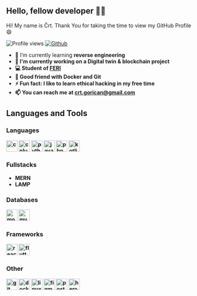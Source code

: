## Hello, fellow developer 👋🏼

Hi! My name is Črt. Thank You for taking the time to view my GitHub Profile 😄

![Profile views](https://visitor-badge.glitch.me/badge?page_id=cgorican)
[![Github](https://img.shields.io/github/followers/cgorican?label=Follow&style=social)](https://github.com/cgorican)

- 🌱 I’m currently learning <b>reverse engineering<b>
- 🔭 I'm currently working on a <b>Digital twin & blockchain project</b>
- 💻 Student of <a href="https://feri.um.si/">FERI</a>
- 🐳 Good friend with <b>Docker</b> and <b>Git</b>
- ⚡ Fun fact: I like to learn ethical hacking in my free time
- 📫 You can reach me at <a href="mailto:crt.gorican@gmail.com">crt.gorican@gmail.com</a>

## Languages and Tools
### Languages
<p>
  <img src="https://img.icons8.com/color/452/c-programming.png" alt="c" height="30"/>
  <img src="https://img.icons8.com/color/344/c-plus-plus-logo.png" alt="cplusplus" height="30"/>
  <img src="https://img.icons8.com/color/452/python--v1.png" alt="python" height="30"/>
  <img src="https://img.icons8.com/color/344/javascript--v1.png" alt="javascript" height="30"/>
  <img src="https://img.icons8.com/dusk/344/php-logo.png" alt="php" height="30"/>
  <img src="https://img.icons8.com/color/344/kotlin.png" alt="kotlin" height="30"/>
</p>

### Fullstacks
- MERN
- LAMP
  
### Databases
<p>
  <img src="https://img.icons8.com/color/344/mongodb.png" alt="mongodb" height="30"/>
  <img src="https://img.icons8.com/color/344/mysql-logo.png" alt="mysql" height="30"/>
</p>

### Frameworks
<p>
  <img src="https://img.icons8.com/color/344/react-native.png" alt="react" height="30"/>
  <img src="https://img.icons8.com/color/344/flutter.png" alt="flutter" height="30"/>
</p>
  
### Other
<p>
  <img src="https://img.icons8.com/color/344/git.png" alt="git" height="30"/>
  <img src="https://img.icons8.com/fluency/344/docker.png" alt="docker" height="30"/>
  <img src="https://img.icons8.com/color/344/linux.png" alt="linux" height="30"/>
  <img src="https://img.icons8.com/color/344/figma--v1.png" alt="figma" height="30"/>
  <img src="https://img.icons8.com/external-tal-revivo-color-tal-revivo/344/external-postman-is-the-only-complete-api-development-environment-logo-color-tal-revivo.png" alt="postman" height="30"/>
  <img src="https://img.icons8.com/color/344/heroku.png" alt="heroku" height="30"/>
</p>

<!--
Here are some ideas to get you started:
- 👯 I’m looking to collaborate on ...
- 🤔 I’m looking for help with <b>game hacking</b>
- 💬 Ask me about ...
-->
